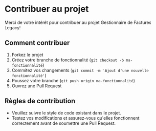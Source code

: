 # Contribuer au projet

Merci de votre intérêt pour contribuer au projet Gestionnaire de Factures Legacy!

## Comment contribuer
1. Forkez le projet
2. Créez votre branche de fonctionnalité (`git checkout -b ma-fonctionnalité`)
3. Commitez vos changements (`git commit -m 'Ajout d'une nouvelle fonctionnalité'`)
4. Poussez votre branche (`git push origin ma-fonctionnalité`)
5. Ouvrez une Pull Request

## Règles de contribution
- Veuillez suivre le style de code existant dans le projet.
- Testez vos modifications et assurez-vous qu'elles fonctionnent correctement avant de soumettre une Pull Request.